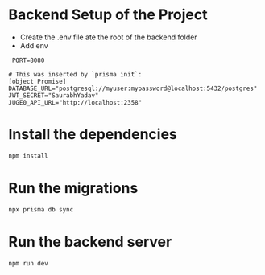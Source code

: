 # Backend Setup of the Project 
- Create the .env file ate the root of the backend folder
- Add env 
```
 PORT=8080

# This was inserted by `prisma init`:
[object Promise]
DATABASE_URL="postgresql://myuser:mypassword@localhost:5432/postgres"
JWT_SECRET="SaurabhYadav"
JUGE0_API_URL="http://localhost:2358" 

```

# Install the dependencies
```bash
npm install
``` 
# Run the migrations
```bash
npx prisma db sync
``` 

# Run the backend server
```bash
npm run dev
``` 



